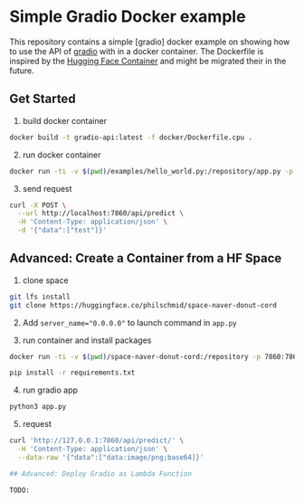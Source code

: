 # Simple Gradio Docker example

This repository contains a simple [gradio] docker example on showing how to use the API of [gradio](https://gradio.app/) with in a docker container. The Dockerfile is inspired by the [Hugging Face Container](https://github.com/philschmid/huggingface-container) and might be migrated their in the future.

## Get Started

1. build docker container
```bash
docker build -t gradio-api:latest -f docker/Dockerfile.cpu .
```

2. run docker container
```bash
docker run -ti -v $(pwd)/examples/hello_world.py:/repository/app.py -p 7860:7860 gradio-api:latest
```

3. send request

```bash
curl -X POST \
  --url http://localhost:7860/api/predict \
  -H 'Content-Type: application/json' \
  -d '{"data":["test"]}' 
```

## Advanced: Create a Container from a HF Space

1. clone space 
```bash
git lfs install
git clone https://huggingface.co/philschmid/space-naver-donut-cord
```

2. Add `server_name="0.0.0.0"` to launch command in `app.py`

3. run container and install packages
```bash
docker run -ti -v $(pwd)/space-naver-donut-cord:/repository -p 7860:7860 --entrypoint /bin/bash gradio-api:latest
```
```bash
pip install -r requirements.txt
```

4. run gradio app
```bash
python3 app.py
```

5. request

```bash
curl 'http://127.0.0.1:7860/api/predict/' \
  -H 'Content-Type: application/json' \
  --data-raw '{"data":["data:image/png;base64]}'

## Advanced: Deploy Gradio as Lambda Function

TODO:

